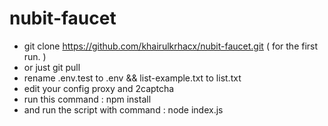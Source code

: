 # nubit-faucet

- git clone https://github.com/khairulkrhacx/nubit-faucet.git ( for the first run. )
- or just git pull
- rename .env.test to .env && list-example.txt to list.txt
- edit your config proxy and 2captcha
- run this command : npm install
- and run the script with command : node index.js
